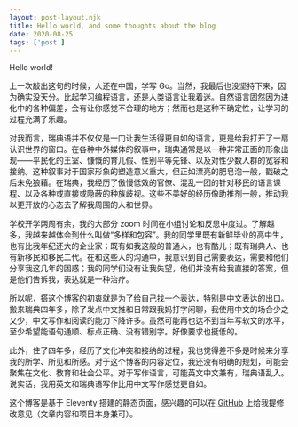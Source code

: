 ```yaml
---
layout: post-layout.njk 
title: Hello world, and some thoughts about the blog
date: 2020-08-25
tags: ['post']
---
```

<!-- Excerpt Start -->
Hello world!

上一次敲出这句的时候，人还在中国，学写 Go。当然，我最后也没坚持下来，因为确实没天分。比起学习编程语言，还是人类语言让我着迷。自然语言固然因为进化中的各种偏差，会有让你感觉不合理的地方；然而也是这种不确定性，让学习的过程充满了乐趣。
<!-- Excerpt End -->

对我而言，瑞典语并不仅仅是一门让我生活得更自如的语言，更是给我打开了一扇认识世界的窗口。在各种中外媒体的叙事中，瑞典通常是以一种非常正面的形象出现——平民化的王室、慷慨的育儿假、性别平等先锋、以及对性少数人群的宽容和接纳。这种叙事对于国家形象的塑造意义重大，但正如漂亮的肥皂泡一般，戳破之后未免狼藉。在瑞典，我经历了傲慢低效的官僚、混乱一团的针对移民的语言课程、以及各种或直接或隐蔽的种族歧视。这些不美好的经历像助推剂一般，推动我以更开放的心态去了解我周围的人和世界。

学校开学两周有余，我的大部分 zoom 时间在小组讨论和反思中度过。了解越多，我越来越体会到什么叫做“多样和包容”。我的同学里既有新鲜毕业的高中生，也有比我年纪还大的企业家；既有如我这般的普通人，也有酷儿；既有瑞典人、也有新移民和移民二代。在和这些人的沟通中，我意识到自己需要表达，需要和他们分享我这几年的困惑；我的同学们没有让我失望，他们并没有给我直接的答案，但是他们告诉我，表达就是一种治疗。

所以呢，搭这个博客的初衷就是为了给自己找一个表达，特别是中文表达的出口。搬来瑞典四年多，除了发点中文推和日常跟我妈打字闲聊，我使用中文的场合少之又少，中文写作和阅读的能力下降许多。虽然可能再也达不到当年写软文的水平，至少希望能语句通顺、标点正确、没有错别字。好像要求也挺低的。

此外，住了四年多，经历了文化冲突和接纳的过程，我也觉得差不多是时候来分享我的所学、所见和所感。对于这个博客的内容定位，我还没有明确的规划，可能会聚焦在文化、教育和社会公平。对于写作语言，可能英文中文兼有，瑞典语乱入。说实话，我用英文和瑞典语写作比用中文写作感觉更自如。

这个博客是基于 Eleventy 搭建的静态页面，感兴趣的可以在 [GitHub](https://github.com/zhaofeng-hall/zhaofeng-hall.github.io) 上给我提修改意见（文章内容和项目本身兼可）。

